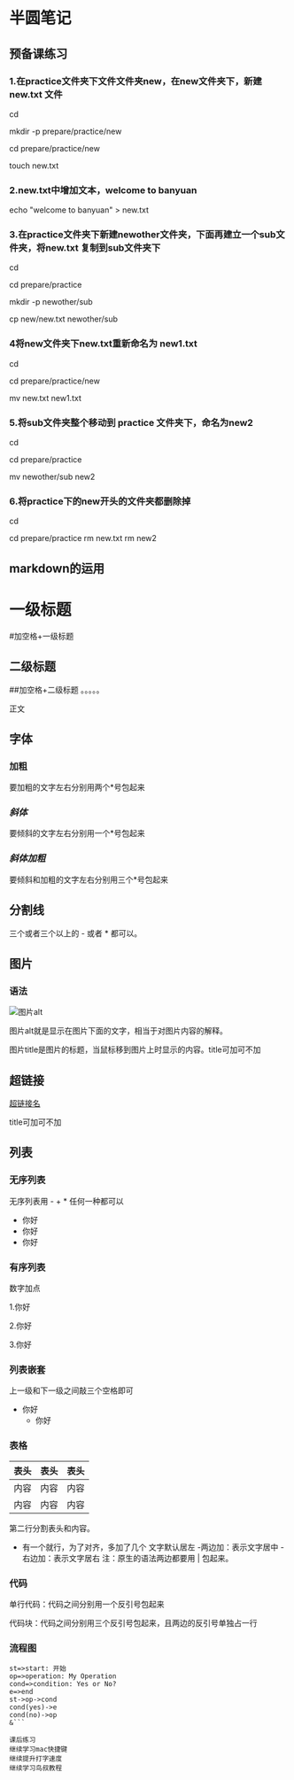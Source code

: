 # 半圆笔记
## 预备课练习
### 1.在practice文件夹下文件文件夹new，在new文件夹下，新建new.txt 文件
 cd
 
mkdir -p prepare/practice/new

cd prepare/practice/new

touch new.txt
### 2.new.txt中增加文本，welcome to banyuan
echo "welcome to banyuan" > new.txt

### 3.在practice文件夹下新建newother文件夹，下面再建立一个sub文件夹，将new.txt 复制到sub文件夹下
cd

cd prepare/practice

mkdir -p newother/sub

cp new/new.txt newother/sub
### 4将new文件夹下new.txt重新命名为 new1.txt
cd

cd prepare/practice/new

mv new.txt new1.txt
### 5.将sub文件夹整个移动到 practice 文件夹下，命名为new2

cd

cd prepare/practice

mv newother/sub new2
### 6.将practice下的new开头的文件夹都删除掉
cd

cd prepare/practice
rm new.txt
rm new2
 
## markdown的运用
# 一级标题
#加空格+一级标题
## 二级标题 
##加空格+二级标题
。。。。。

 正文
## 字体
### **加粗**
要加粗的文字左右分别用两个*号包起来

### *斜体*
要倾斜的文字左右分别用一个*号包起来

### ***斜体加粗***
要倾斜和加粗的文字左右分别用三个*号包起来

## 分割线
三个或者三个以上的 - 或者 * 都可以。

## 图片
### 语法
![图片alt](图片地址''图片title'')

图片alt就是显示在图片下面的文字，相当于对图片内容的解释。

图片title是图片的标题，当鼠标移到图片上时显示的内容。title可加可不加

## 超链接
[超链接名](超链接地址 "超链接title")

title可加可不加

## 列表
### 无序列表
无序列表用 - + * 任何一种都可以

* 你好
* 你好
* 你好

### 有序列表
数字加点

1.你好

2.你好

3.你好

### 列表嵌套
上一级和下一级之间敲三个空格即可

* 你好
   * 你好

### 表格
表头|表头|表头
---|:--:|---:
内容|内容|内容
内容|内容|内容

第二行分割表头和内容。
- 有一个就行，为了对齐，多加了几个
文字默认居左
-两边加：表示文字居中
-右边加：表示文字居右
注：原生的语法两边都要用 | 包起来。

### 代码
单行代码：代码之间分别用一个反引号包起来

代码块：代码之间分别用三个反引号包起来，且两边的反引号单独占一行

### 流程图
```flow
st=>start: 开始
op=>operation: My Operation
cond=>condition: Yes or No?
e=>end
st->op->cond
cond(yes)->e
cond(no)->op
&```

课后练习
继续学习mac快捷键
继续提升打字速度
继续学习鸟叔教程